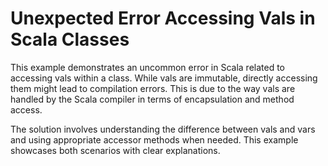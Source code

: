 # Unexpected Error Accessing Vals in Scala Classes

This example demonstrates an uncommon error in Scala related to accessing vals within a class. While vals are immutable, directly accessing them might lead to compilation errors. This is due to the way vals are handled by the Scala compiler in terms of encapsulation and method access.

The solution involves understanding the difference between vals and vars and using appropriate accessor methods when needed. This example showcases both scenarios with clear explanations.
